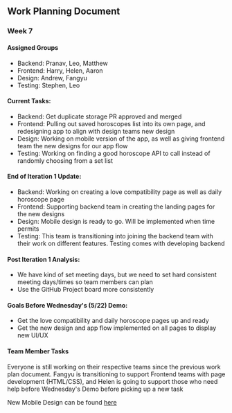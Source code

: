 ## Work Planning Document
### Week 7
#### Assigned Groups
- Backend: Pranav, Leo, Matthew
- Frontend: Harry, Helen, Aaron
- Design: Andrew, Fangyu
- Testing: Stephen, Leo

#### Current Tasks:
- Backend: Get duplicate storage PR approved and merged
- Frontend: Pulling out saved horoscopes list into its own page, and redesigning app to align with design teams new design
- Design: Working on mobile version of the app, as well as giving frontend team the new designs for our app flow
- Testing: Working on finding a good horoscope API to call instead of randomly choosing from a set list

#### End of Iteration 1 Update:
- Backend: Working on creating a love compatibility page as well as daily horoscope page
- Frontend: Supporting backend team in creating the landing pages for the new designs
- Design: Mobile design is ready to go. Will be implemented when time permits
- Testing: This team is transitioning into joining the backend team with their work on different features. Testing comes with developing backend

#### Post Iteration 1 Analysis:
- We have kind of set meeting days, but we need to set hard consistent meeting days/times so team members can plan
- Use the GitHub Project board more consistently

#### Goals Before Wednesday's (5/22) Demo:
- Get the love compatibility and daily horoscope pages up and ready
- Get the new design and app flow implemented on all pages to display new UI/UX

#### Team Member Tasks
Everyone is still working on their respective teams since the previous work plan document. Fangyu is transitioning to support Frontend teams with page development (HTML/CSS), and Helen is going to support those who need help before Wednesday's Demo before picking up a new task


New Mobile Design can be found [here](https://github.com/StephenTan12/Horoscope-Team-5/blob/main/admin/Initial%20Design%20For%20Separate%20Web%20Pages%202.pdf)
